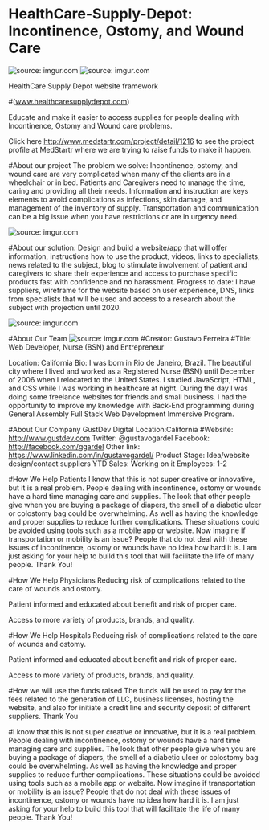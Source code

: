   
# HealthCare-Supply-Depot: Incontinence, Ostomy, and Wound Care 


  <img src="http://i.imgur.com/7ICOX6q.png" title="source: imgur.com" />



<img src="http://i.imgur.com/m32Dufn.png" title="source: imgur.com" />


HealthCare Supply Depot website framework

#(www.healthcaresupplydepot.com)

Educate and make it easier to access supplies for people dealing with Incontinence, Ostomy and Wound care problems.

Click here http://www.medstartr.com/project/detail/1216 to see the project profile at MedStartr where we are trying to raise funds to make it happen.

#About our project
The problem we solve:
Incontinence, ostomy, and wound care are very complicated when many of the clients are in a wheelchair or in bed. Patients and Caregivers need to manage the time, caring and providing all their needs. Information and instruction are keys elements to avoid complications as infections, skin damage, and management of the inventory of supply. Transportation and communication can be a big issue when you have restrictions or are in urgency need. 



<img src="http://i.imgur.com/eZzu5tB.jpg" title="source: imgur.com" />




#About our solution: 
Design and build a website/app that will offer information, instructions how to use the product, videos, links to specialists, news related to the subject, blog to stimulate involvement of patient and caregivers to share their experience and access to purchase specific products fast with confidence and no harassment. 
Progress to date:
I have suppliers, wireframe for the website based on user experience, DNS, links from specialists that will be used and access to a research about the subject with projection until 2020. 



<img src="http://i.imgur.com/jsu1il1.jpg?1" title="source: imgur.com" />




#About Our Team
<img src="http://i.imgur.com/vMss0sZ.jpg" title="source: imgur.com" />
#Creator: Gustavo Ferreira
#Title: Web Developer, Nurse (BSN) and Entrepreneur

Location: California
Bio: I was born in Rio de Janeiro, Brazil. The beautiful city where I lived and worked as a Registered Nurse (BSN) until December of 2006 when I relocated to the United States. I studied JavaScript, HTML, and CSS while I was working in healthcare at night. During the day I was doing some freelance websites for friends and small business. I had the opportunity to improve my knowledge with Back-End programming during General Assembly Full Stack Web Development Immersive Program. 


#About Our Company
GustDev Digital 
Location:California
#Website: http://www.gustdev.com
Twitter: @gustavogardel
Facebook: http://facebook.com/ggardel
Other link: https://www.linkedin.com/in/gustavogardel/
Product Stage: Idea/website design/contact suppliers
YTD Sales: Working on it
Employees: 1-2


#How We Help Patients
I know that this is not super creative or innovative, but it is a real problem.  People dealing with incontinence, ostomy or wounds have a hard time managing care and supplies. The look that other people give when you are buying a package of diapers, the smell of a diabetic ulcer or colostomy bag could be overwhelming.  As well as having the knowledge and proper supplies to reduce further complications.  These situations could be avoided using tools such as a mobile app or website. Now imagine if transportation or mobility is an issue?  People that do not deal with these issues of incontinence, ostomy or wounds have no idea how hard it is. I am just asking for your help to build this tool that will facilitate the life of many people. Thank You!


#How We Help Physicians
Reducing risk of complications related to the care of wounds and ostomy.

Patient informed and educated about benefit and risk of proper care.

Access to more variety of products, brands, and quality.


#How We Help Hospitals
Reducing risk of complications related to the care of wounds and ostomy.

Patient informed and educated about benefit and risk of proper care.

Access to more variety of products, brands, and quality.



#How we will use the funds raised 
The funds will be used to pay for the fees related to the generation of LLC, business licenses, hosting the website, and also for initiate a credit line and security deposit of different suppliers.
Thank You 


#I know that this is not super creative or innovative, but it is a real problem.  People dealing with incontinence, ostomy or wounds have a hard time managing care and supplies. The look that other people give when you are buying a package of diapers, the smell of a diabetic ulcer or colostomy bag could be overwhelming.  As well as having the knowledge and proper supplies to reduce further complications.  These situations could be avoided using tools such as a mobile app or website. Now imagine if transportation or mobility is an issue?  People that do not deal with these issues of incontinence, ostomy or wounds have no idea how hard it is. I am just asking for your help to build this tool that will facilitate the life of many people. Thank You!


